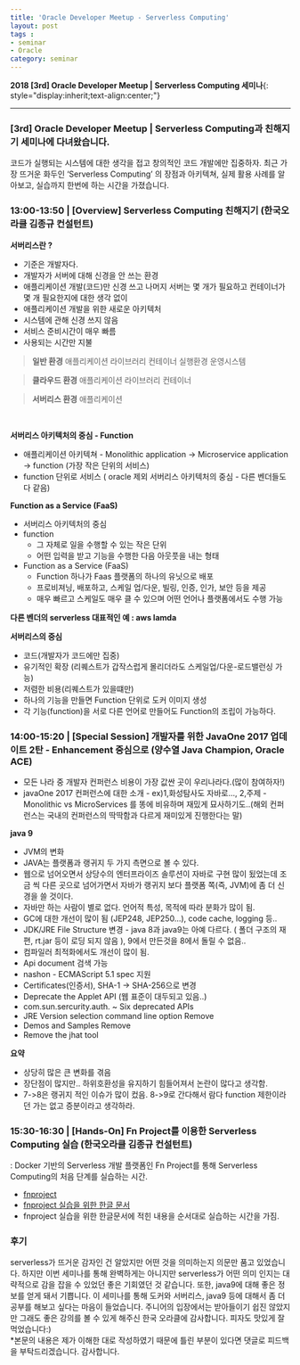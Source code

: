 ```yaml
---
title: 'Oracle Developer Meetup - Serverless Computing'  
layout: post  
tags :  
- seminar
- Oracle
category: seminar
---
```


**2018 [3rd] Oracle Developer Meetup | Serverless Computing 세미나**{: style="display:inherit;text-align:center;"}

---

### [3rd] Oracle Developer Meetup | Serverless Computing과 친해지기 세미나에 다녀왔습니다.

코드가 실행되는 시스템에 대한 생각을 접고 창의적인 코드 개발에만 집중하자. 최근 가장 뜨거운 화두인 ‘Serverless Computing’ 의 장점과 아키텍쳐, 실제 활용 사례를 알아보고, 실습까지 한번에 하는 시간을 가졌습니다.

### 13:00-13:50 | [Overview] Serverless Computing 친해지기 (한국오라클 김종규 컨설턴트)

**서버리스란 ?**
- 기준은 개발자다.
- 개발자가 서버에 대해 신경을 안 쓰는 환경
- 애플리케이션 개발(코드)만 신경 쓰고 나머지 서버는 몇 개가 필요하고 컨테이너가 몇 개 필요한지에 대한 생각 없이
- 애플리케이션 개발을 위한 새로운 아키텍처
- 시스템에 관해 신경 쓰지 않음
- 서비스 준비시간이 매우 빠름
- 사용되는 시간만 지불

> **일반 환경**
애플리케이션
라이브러리
컨테이너
실행환경
운영시스템

> **클라우드 환경**
애플리케이션
라이브러리
컨테이너

> **서버리스 환경**
애플리케이션

<br/>

**서버리스 아키텍처의 중심 - Function**
- 애플리케이션 아키텍쳐 - Monolithic application -> Microservice application -> function (가장 작은 단위의 서비스)
- function 단위로 서비스 ( oracle 제외 서버리스 아키텍처의 중심 - 다른 벤더들도 다 같음)

**Function as a Service (FaaS)**
- 서버리스 아키텍처의 중심
- function
  - 그 자체로 일을 수행할 수 있는 작은 단위
  - 어떤 입력을 받고 기능을 수행한 다음 아웃풋을 내는 형태
- Function as a Service (FaaS)
  - Function 하나가 Faas 플랫폼의 하나의 유닛으로 배포
  - 프로비져닝, 배포하고, 스케일 업/다운, 빌링, 인증, 인가, 보안 등을 제공
  - 매우 빠르고 스케일도 매우 클 수 있으며 어떤 언어나 플랫폼에서도 수행 가능

**다른 벤더의 serverless 대표적인 예 : aws lamda**

**서버리스의 중심**
- 코드(개발자가 코드에만 집중)
- 유기적인 확장 (리퀘스트가 갑작스럽게 몰리더라도 스케일업/다운-로드밸런싱 가능)
- 저렴한 비용(리퀘스트가 있을떄만)
- 하나의 기능을 만들면 Function 단위로 도커 이미지 생성
- 각 기능(function)을 서로 다른 언어로 만들어도 Function의 조립이 가능하다.


### 14:00-15:20 | [Special Session] 개발자를 위한 JavaOne 2017 업데이트 2탄 - Enhancement 중심으로 (양수열 Java Champion, Oracle ACE)

- 모든 나라 중 개발자 컨퍼런스 비용이 가장 값싼 곳이 우리나라다.(많이 참여하자!)
- javaOne 2017 컨퍼런스에 대한 소개  - ex)1,화성탐사도 자바로..., 2,주제 - Monolithic  vs MicroServices 를 똥에 비유하며 재밌게 묘사하기도..(해외 컨퍼런스는 국내의 컨퍼런스의 딱딱함과 다르게 재미있게 진행한다는 말)

**java 9**

- JVM의 변화
- JAVA는 플랫폼과 랭귀지 두 가지 측면으로 볼 수 있다.
- 웹으로 넘어오면서 상당수의 엔터프라이즈 솔루션이 자바로 구현 많이 됬었는데 조금 씩 다른 곳으로 넘어가면서 자바가 랭귀지 보다 플랫폼 쪽(즉, JVM)에 좀 더 신경을 쓸 것이다.
- 자바만 하는 사람이 별로 없다. 언어적 특성, 목적에 따라 분화가 많이 됨.
- GC에 대한 개선이 많이 됨 (JEP248, JEP250...), code cache, logging 등..
- JDK/JRE File Structure 변경 - java 8과 java9는 아예 다르다. ( 폴더 구조의 재편, rt.jar 등이 로딩 되지 않음 ), 9에서 만든것을 8에서 돌릴 수 없음..
- 컴파일러 최적화에서도 개선이 많이 됨.
- Api document 검색 가능
- nashon - ECMAScript 5.1 spec 지원
- Certificates(인증서), SHA-1 -> SHA-256으로 변경
- Deprecate the Applet API (웹 표준이 대두되고 있음..)
- com.sun.sercurity.auth. ~  Six deprecated APIs
- JRE Version selection command line option Remove
- Demos and Samples Remove
- Remove the jhat tool

**요약**
- 상당히 많은 큰 변화를 겪음
- 장단점이 많지만.. 하위호환성을 유지하기 힘들어져서 논란이 많다고 생각함.
- 7->8은 랭귀지 적인 이슈가 많이 컸음. 8->9로 간다해서 람다 function 제한이라던 가는 없고 증분이라고 생각하라.

### 15:30-16:30 | [Hands-On] Fn Project를 이용한 Serverless Computing 실습 (한국오라클 김종규 컨설턴트)

: Docker 기반의 Serverless 개발 플랫폼인 Fn Project를 통해 Serverless Computing의 처음 단계를 실습하는 시간.

- [fnproject](https://github.com/shiftyou/fnproject)
- [fnproject 실습을 위한 한글 문서](https://github.com/fnproject/fn)
- fnproject 실습을 위한 한글문서에 적힌 내용을 순서대로 실습하는 시간을 가짐.

### 후기

serverless가 뜨거운 감자인 건 알았지만 어떤 것을 의미하는지 의문만 품고 있었습니다. 하지만 이번 세미나를 통해 완벽하게는 아니지만 serverless가 어떤 의미 인지는 대략적으로 감을 잡을 수 있었던 좋은 기회였던 것 같습니다. 또한, java9에 대해 좋은 정보를 얻게 돼서 기쁩니다.
이 세미나를 통해 도커와 서버리스, java9 등에 대해서 좀 더 공부를 해보고 싶다는 마음이 들었습니다.
주니어의 입장에서는 받아들이기 쉽진 않았지만 그래도 좋은 강의를 볼 수 있게 해주신 한국 오라클에 감사합니다. 피자도 맛있게 잘 먹었습니다:)<br/>
*본문의 내용은 제가 이해한 대로 작성하였기 때문에 틀린 부분이 있다면 댓글로 피드백을 부탁드리겠습니다. 감사합니다.
